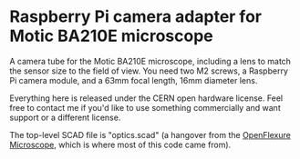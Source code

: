 # Raspberry Pi camera adapter for Motic BA210E microscope
A camera tube for the Motic BA210E microscope, including a lens to match the sensor size to the field of view.  You need two M2 screws, a Raspberry Pi camera module, and a 63mm focal length, 16mm diameter lens.

Everything here is released under the CERN open hardware license.  Feel free to contact me if you'd like to use something commercially and want support or a different license.

The top-level SCAD file is "optics.scad" (a hangover from the [OpenFlexure Microscope](http://www.github.com/rwb27/openflexure_microscope), which is where most of this code came from).